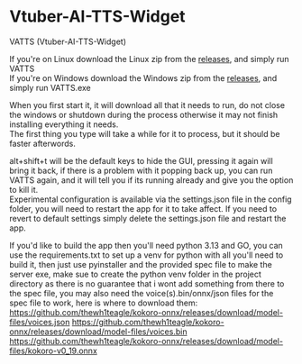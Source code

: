 # Vtuber-AI-TTS-Widget
VATTS (Vtuber-AI-TTS-Widget)

If you're on Linux download the Linux zip from the [releases](https://github.com/KCkingcollin/Vtuber-AI-TTS-Widget/releases), and simply run VATTS\
If you're on Windows download the Windows zip from the [releases](https://github.com/KCkingcollin/Vtuber-AI-TTS-Widget/releases), and simply run VATTS.exe

When you first start it, it will download all that it needs to run, do not close the windows or shutdown during the process otherwise it may not finish installing everything it needs.\
The first thing you type will take a while for it to process, but it should be faster afterwords.

alt+shift+t will be the default keys to hide the GUI, pressing it again will bring it back, if there is a problem with it popping back up, you can run VATTS again, and it will tell you if its running already and give you the option to kill it.\
Experimental configuration is available via the settings.json file in the config folder, you will need to restart the app for it to take affect.
If you need to revert to default settings simply delete the settings.json file and restart the app.

If you'd like to build the app then you'll need python 3.13 and GO, you can use the requirements.txt to set up a venv for python with all you'll need to build it, then just use pyinstaller and the provided spec file to make the server exe, make sue to create the python venv folder in the project directory as there is no guarantee that i wont add something from there to the spec file, you may also need the voice(s).bin/onnx/json files for the spec file to work, here is where to download them:
https://github.com/thewh1teagle/kokoro-onnx/releases/download/model-files/voices.json
https://github.com/thewh1teagle/kokoro-onnx/releases/download/model-files/voices.bin
https://github.com/thewh1teagle/kokoro-onnx/releases/download/model-files/kokoro-v0_19.onnx
